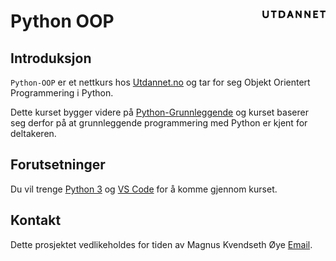 # Python OOP <img src="doc/logo.png" align="right" width="20%">


## Introduksjon

`Python-OOP` er et nettkurs hos [Utdannet.no](https://www.utdannet.no/kurs/python-oop/) og tar for seg Objekt Orientert Programmering i Python.


Dette kurset bygger videre på [Python-Grunnleggende](https://www.utdannet.no/kurs/python-grunnkurs/) og kurset baserer seg derfor på at grunnleggende programmering med Python er kjent for deltakeren.


## Forutsetninger

Du vil trenge [Python 3](https://www.python.org/) og [VS Code](https://code.visualstudio.com/) for å komme gjennom kurset.


## Kontakt

Dette prosjektet vedlikeholdes for tiden av Magnus Kvendseth Øye [Email](mailto:magnus.oye@gmail.com).
